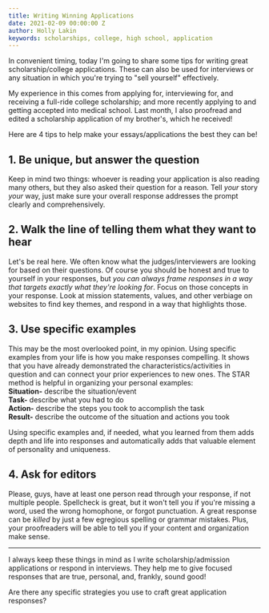 ```yaml
---
title: Writing Winning Applications
date: 2021-02-09 00:00:00 Z
author: Holly Lakin
keywords: scholarships, college, high school, application
---
```


In convenient timing, today I'm going to share some tips for writing great scholarship/college applications. These can also be used for interviews or any situation in which you're trying to "sell yourself" effectively.

My experience in this comes from applying for, interviewing for, and receiving a full-ride college scholarship; and more recently applying to and getting accepted into medical school. Last month, I also proofread and edited a scholarship application of my brother's, which he received!

Here are 4 tips to help make your essays/applications the best they can be!

## 1. Be unique, but answer the question

Keep in mind two things: whoever is reading your application is also reading many others, but they also asked their question for a reason. Tell _your_ story _your_ way, just make sure your overall response addresses the prompt clearly and comprehensively.

## 2. Walk the line of telling them what they want to hear

Let's be real here. We often know what the judges/interviewers are looking for based on their questions. Of course you should be honest and true to yourself in your responses, but _you can always frame responses in a way that targets exactly what they're looking for_. Focus on those concepts in your response. Look at mission statements, values, and other verbiage on websites to find key themes, and respond in a way that highlights those.

## 3. Use specific examples

This may be the most overlooked point, in my opinion. Using specific examples from your life is how you make responses compelling. It shows that you have already demonstrated the characteristics/activities in question and can connect your prior experiences to new ones. The STAR method is helpful in organizing your personal examples:  
**Situation-** describe the situation/event  
**Task-** describe what you had to do  
**Action-** describe the steps you took to accomplish the task  
**Result-** describe the outcome of the situation and actions you took

Using specific examples and, if needed, what you learned from them adds depth and life into responses and automatically adds that valuable element of personality and uniqueness.

## 4. Ask for editors

Please, guys, have at least one person read through your response, if not multiple people. Spellcheck is great, but it won't tell you if you're missing a word, used the wrong homophone, or forgot punctuation. A great response can be _killed_ by just a few egregious spelling or grammar mistakes. Plus, your proofreaders will be able to tell you if your content and organization make sense.

***

I always keep these things in mind as I write scholarship/admission applications or respond in interviews. They help me to give focused responses that are true, personal, and, frankly, sound good!

Are there any specific strategies you use to craft great application responses?